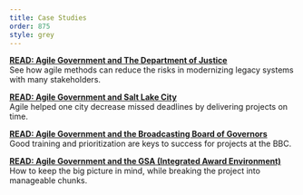 ```yaml
---
title: Case Studies
order: 875
style: grey
---
```


[__READ: Agile Government and The Department of Justice__](http://www.agilegovleaders.org/case-studies/doj/)  
See how agile methods can reduce the risks in modernizing legacy systems with many stakeholders.

[__READ: Agile Government and Salt Lake City__](http://www.agilegovleaders.org/case-studies/slc)  
Agile helped one city decrease missed deadlines by delivering projects on time.

[__READ: Agile Government and the Broadcasting Board of Governors__](http://www.agilegovleaders.org/case-studies/bbg/)  
Good training and prioritization are keys to success for projects at the BBC.

[__READ: Agile Government and the GSA (Integrated Award Environment)__](http://www.agilegovleaders.org/case-studies/gsa/)  
How to keep the big picture in mind, while breaking the project into manageable chunks.

